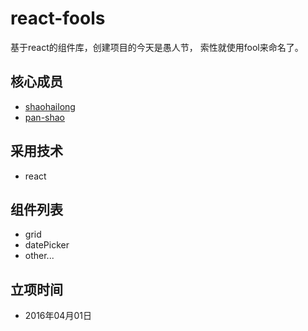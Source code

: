 # react-fools
基于react的组件库，创建项目的今天是愚人节， 索性就使用fool来命名了。

## 核心成员

* [shaohailong](https://github.com/shaohailong)
* [pan-shao](https://github.com/pan-shao)

## 采用技术

* react

## 组件列表

* grid
* datePicker
* other...

## 立项时间 

* 2016年04月01日
